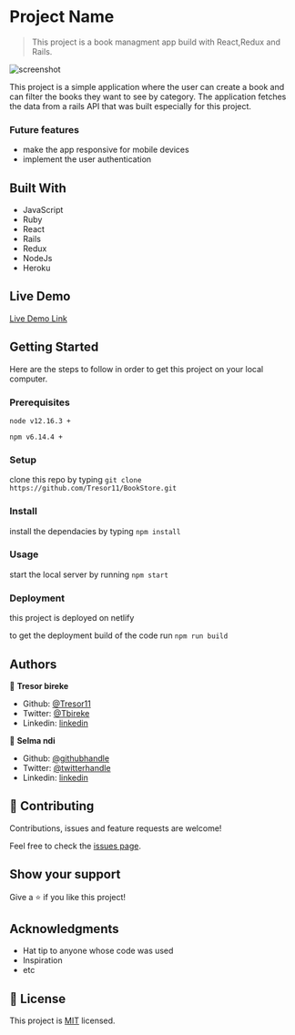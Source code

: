 # Project Name

> This project is a book managment app build with React,Redux and Rails.

![screenshot](./bookstore.png)

This project is a simple application where the user can create a book and can filter the books they want to see by category. The application fetches the data from a rails API that was built especially for this project.

### Future features
- make the app responsive for mobile devices
- implement the user authentication

## Built With

- JavaScript
- Ruby
- React
- Rails
- Redux
- NodeJs
- Heroku

## Live Demo

[Live Demo Link](https://book-store-t.netlify.app/)

## Getting Started

Here are the steps to follow in order to get this project on your local computer.

### Prerequisites

`node v12.16.3 +`

`npm v6.14.4 +`

### Setup

clone this repo by typing `git clone https://github.com/Tresor11/BookStore.git`

### Install

install the dependacies by typing `npm install`

### Usage

start the local server by running `npm start`

### Deployment

this project is deployed on netlify

to get the deployment build of the code run `npm run build`

## Authors

👤 **Tresor bireke**

- Github: [@Tresor11](https://github.com/Tresor11)
- Twitter: [@Tbireke](https://twitter.com/Tbireke)
- Linkedin: [linkedin](https://www.linkedin.com/in/tresor-bireke/)

👤 **Selma ndi**

- Github: [@githubhandle](https://github.com/Datagirlcmr)
- Twitter: [@twitterhandle](https://twitter.com/SelmaNdi)
- Linkedin: [linkedin](https://www.linkedin.com/in/selma-ndi-datagirl-imba-8976ab32/)

## 🤝 Contributing

Contributions, issues and feature requests are welcome!

Feel free to check the [issues page](issues/).

## Show your support

Give a ⭐️ if you like this project!

## Acknowledgments

- Hat tip to anyone whose code was used
- Inspiration
- etc

## 📝 License

This project is [MIT](lic.url) licensed.

